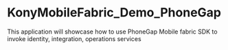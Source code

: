 # KonyMobileFabric_Demo_PhoneGap
This application will showcase how to use PhoneGap Mobile fabric SDK to invoke identity, integration, operations services
